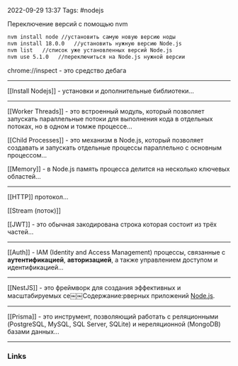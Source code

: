 2022-09-29 13:37
Tags: #nodejs

Переключение версий с помощью nvm
```bash
nvm install node //установить самую новую версию ноды
nvm install 18.0.0   //установить нужную версию Node.js
nvm list   //список уже установленных версий Node.js
nvm use 5.1.0   //переключиться на Node.js нужной версии
```
chrome://inspect - это средство дебага

---
[[Install Nodejs]] - установки и дополнительные библиотеки...

---

[[Worker Threads]] - это встроенный модуль, который позволяет запускать параллельные потоки для выполнения кода в отдельных потоках, но в одном и томже процессе...

[[Child Processes]] - это механизм в Node.js, который позволяет создавать и запускать отдельные процессы  параллельно с основным процессом...

[[Memory]] - в Node.js память процесса делится на несколько ключевых областей...

---

[[HTTP]] протокол...

[[Stream (поток)]]

[[JWT]] - это обычная закодирована строка которая состоит из трёх частей...

---

[[Auth]] - IAM (Identity and Access Management) процессы, связанные с **аутентификацией**, **авторизацией**, а также управлением доступом и идентификацией...

---

[[NestJS]] - это фреймворк для создания эффективных и масштабируемых се￼￼Содержание:рверных приложений [Node.js](https://nodejs.org/).

---

[[Prisma]] - это инструмент, позволяющий работать с реляционными (PostgreSQL, MySQL, SQL Server, SQLite) и нереляционной (MongoDB) базами данных...

---
### Links

